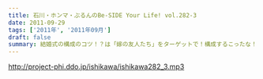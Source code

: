 ```yaml
---
title: 石川・ホンマ・ぶるんのBe-SIDE Your Life! vol.282-3
date: 2011-09-29
tags: ['2011年', '2011年09月']
draft: false
summary: 結婚式の構成のコツ！？は「嫁の友人たち」をターゲットで！構成するこったな！・・・と未婚男子たちのなぞの会話。正解！だけど、なんだかなぁ。NAMAE
---
```


http://project-phi.ddo.jp/ishikawa/ishikawa282_3.mp3
